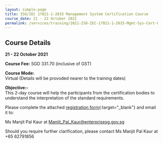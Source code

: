 ```yaml
---
layout: simple-page
title: ISO/IEC 17021-1-2015 Management System Certification Course
course_date: 21 - 22 October 2021
permalink: /services/training/2021-ISO-IEC-17021-1-2015-Mgmt-Sys-Cert-Course
---
```


## Course Details
**21 - 22 October 2021**

**Course Fee:** SGD 331.70 (inclusive of GST)

**Course Mode:**\
Virtual (Details will be provoded nearer to the training dates)

**Objective:-**\
This 2-day course will help the participants from the certification bodies to understand the interpretation of the standard requirements.

Please complete the attached [registration form](/files/registration-forms/Registration-Form-ISO-17021-1-Course-Oct-2021.docx){:target="_blank"} and email it to:
 
Ms Manjit Pal Kaur at <Manjit_Pal_Kaur@enterprisesg.gov.sg>

Should you require further clarification, please contact Ms Manjit Pal Kaur at +65 62791856

